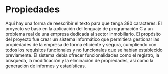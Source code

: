# Propiedades
Aquí hay una forma de reescribir el texto para que tenga 380 caracteres:
El proyecto se basó en la aplicación del lenguaje de programación C a un problema real de una empresa dedicada al sector inmobiliario. El propósito del proyecto fue crear un
sistema informático que permitiera gestionar las propiedades de la empresa de forma eficiente y segura, cumpliendo con todos los requisitos funcionales y no funcionales que se
habían establecido previamente. El sistema debía ofrecer funcionalidades como el registro, la búsqueda, la modificación y la eliminación de propiedades, así como la generación
de informes y estadísticas.

